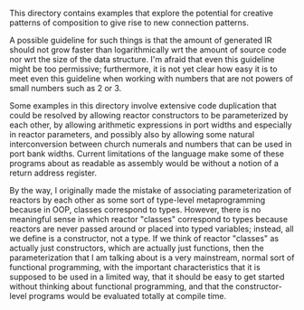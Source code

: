 This directory contains examples that explore the potential for creative patterns of composition to
give rise to new connection patterns.

A possible guideline for such things is that the amount of generated IR should not grow faster than
logarithmically wrt the amount of source code nor wrt the size of the data structure. I'm afraid
that even this guideline might be too permissive; furthermore, it is not yet clear how easy it is to
meet even this guideline when working with numbers that are not powers of small numbers such as 2 or
3.

Some examples in this directory involve extensive code duplication that could be resolved by
allowing reactor constructors to be parameterized by each other, by allowing arithmetic expressions
in port widths and especially in reactor parameters, and possibly also by allowing some natural
interconversion between church numerals and numbers that can be used in port bank widths. Current
limitations of the language make some of these programs about as readable as assembly would be
without a notion of a return address register.

By the way, I originally made the mistake of associating parameterization of reactors by each other
as some sort of type-level metaprogramming because in OOP, classes correspond to types. However,
there is no meaningful sense in which reactor "classes" correspond to types because reactors are
never passed around or placed into typed variables; instead, all we define is a constructor, not a
type. If we think of reactor "classes" as actually just constructors, which are actually just
functions, then the parameterization that I am talking about is a very mainstream, normal sort of
functional programming, with the important characteristics that it is supposed to be used in a
limited way, that it should be easy to get started without thinking about functional
programming, and that the constructor-level programs would be evaluated totally at compile time.
